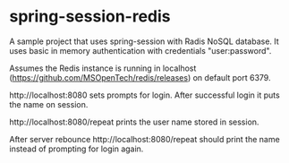 # spring-session-redis

A sample project that uses spring-session with Radis NoSQL database. It uses basic in memory authentication with credentials "user:password".

Assumes the Redis instance is running in localhost (https://github.com/MSOpenTech/redis/releases) on default port 6379.

http://localhost:8080 sets prompts for login. After successful login it puts the name on session.

http://localhost:8080/repeat prints the user name stored in session.

After server rebounce http://localhost:8080/repeat should print the name instead of prompting for login again.
